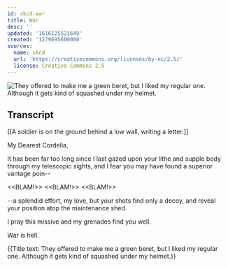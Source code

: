 ```yaml
---
id: xkcd.war
title: War
desc: ''
updated: '1616125521649'
created: '1279695600000'
sources:
  name: xkcd
  url: 'https://creativecommons.org/licenses/by-nc/2.5/'
  license: Creative Commons 2.5
---
```

![They offered to make me a green beret, but I liked my regular one. Although it gets kind of squashed under my helmet.](https://imgs.xkcd.com/comics/war.png)

## Transcript
[[A soldier is on the ground behind a low wall, writing a letter.]]

My Dearest Cordelia,

It has been far too long since I last gazed upon your lithe and supple body through my telescopic sights, and I fear you may have found a superior vantage poin--

<<BLAM!>> <<BLAM!>> <<BLAM!>>

--a splendid effort, my love, but your shots find only a decoy, and reveal your position atop the maintenance shed.

I pray this missive and my grenades find you well.

War is hell.

{{Title text: They offered to make me a green beret, but I liked my regular one. Although it gets kind of squashed under my helmet.}}
